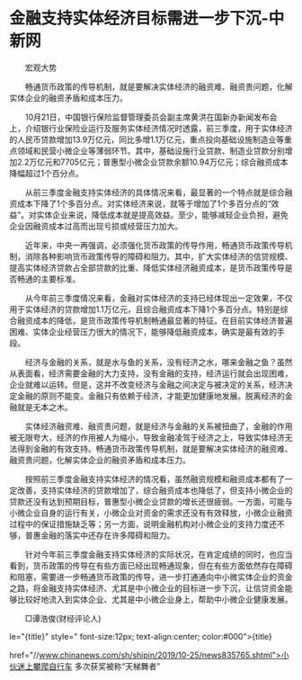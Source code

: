 # 金融支持实体经济目标需进一步下沉-中新网

　　宏观大势

　　畅通货币政策的传导机制，就是要解决实体经济的融资难、融资贵问题，化解实体企业的融资矛盾和成本压力。

　　10月21日，中国银行保险监督管理委员会副主席黄洪在国新办新闻发布会上，介绍银行业保险业运行及服务实体经济情况时透露，前三季度，用于实体经济的人民币贷款增加13.9万亿元，同比多增1.1万亿元，重点投向基础设施制造业等重点领域和民营小微企业等薄弱环节。其中，基础设施行业贷款、制造业贷款分别增加2.2万亿元和7705亿元；普惠型小微企业贷款余额10.94万亿元；综合融资成本降幅超过1个百分点。

　　从前三季度金融支持实体经济的具体情况来看，最显著的一个特点就是综合融资成本下降了1个多百分点。对实体经济来说，就等于增加了1个多百分点的“效益”。对实体企业来说，降低成本就是提高效益。至少，能够减轻企业负担，避免企业因融资成本过高而出现亏损或经营压力加大。

　　近年来，中央一再强调，必须强化货币政策的传导作用，畅通货币政策传导机制，消除各种影响货币政策传导的障碍和阻力。其中，扩大实体经济的信贷规模、提高实体经济贷款占全部贷款的比重、降低实体经济融资成本，是货币政策传导是否畅通的主要标准。

　　从今年前三季度情况来看，金融对实体经济的支持已经体现出一定效果，不仅用于实体经济的贷款增加1.1万亿元，且综合融资成本下降1个多百分点。特别是综合融资成本的降低，是货币政策传导机制畅通最显著的特征。在目前实体经济普遍困难、实体企业经营压力很大的情况下，能够降低融资成本，确实是最有效的手段。

　　经济与金融的关系，就是水与鱼的关系，没有经济之水，哪来金融之鱼？虽然从表面看，经济需要金融的大力支持，没有金融的支持，经济运行就会出现困难，企业就难以运转。但是，这并不改变经济与金融之间决定与被决定的关系，经济决定金融的原则不能变。金融只有依赖于经济，才能更加健康地发展。脱离经济的金融就是无本之木。

　　实体经济融资难、融资贵问题，就是经济与金融的关系被扭曲了，金融的作用被无限夸大，经济的作用被人为缩小，导致金融凌驾于经济之上，导致实体经济无法得到金融的有效支持。畅通货币政策传导机制，就是要解决实体经济的融资难、融资贵问题，化解实体企业的融资矛盾和成本压力。

　　按照前三季度金融支持实体经济的情况看，虽然融资规模和融资成本都有了一定改善，支持实体经济的贷款增加了，综合融资成本也降低了，但支持小微企业的贷款还没有达到预期目标，普惠型小微企业贷款的增长还很疲弱。一方面，可能与小微企业自身的运行有关，小微企业对资金的需求还没有有效释放，小微企业融资过程中的保证措施缺乏等；另一方面，说明金融机构对小微企业的支持力度还不够，普惠金融的落实中还存在许多障碍和阻力。

　　针对今年前三季度金融支持实体经济的实际状况，在肯定成绩的同时，也应当看到，货币政策的传导在有些方面已经出现畅通现象，但在有些方面依然存在障碍和阻塞，需要进一步畅通货币政策的传导，进一步打通通向中小微实体企业的资金之路，将金融支持实体经济、尤其是中小微企业的目标进一步下沉，让信贷资金能够比较好地流入到实体企业、尤其是中小微企业身上，帮助中小微企业健康发展。

　　□谭浩俊(财经评论人)

le="{title}" style=" font-size:12px; text-align:center; color:#000">{title}

href="//www.chinanews.com/sh/shipin/2019/10-25/news835765.shtml">小伙迷上攀爬自行车 多次获奖被称“天梯舞者”
